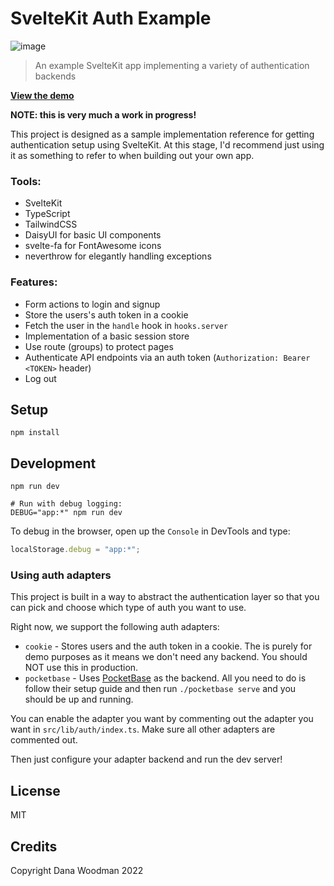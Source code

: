 # SvelteKit Auth Example

![image](https://user-images.githubusercontent.com/157695/190524032-cc22bf37-de46-4d9b-aa05-1c2ef7fca60f.png)

> An example SvelteKit app implementing a variety of authentication backends

[**View the demo**](https://sveltekit-auth-example.pages.dev)

**NOTE: this is very much a work in progress!**

This project is designed as a sample implementation reference for getting authentication setup using SvelteKit. At this stage, I'd recommend just using it as something to refer to when building out your own app.

### Tools:

- SvelteKit
- TypeScript
- TailwindCSS
- DaisyUI for basic UI components
- svelte-fa for FontAwesome icons
- neverthrow for elegantly handling exceptions

### Features:

- Form actions to login and signup
- Store the users's auth token in a cookie
- Fetch the user in the `handle` hook in `hooks.server`
- Implementation of a basic session store
- Use route (groups) to protect pages
- Authenticate API endpoints via an auth token (`Authorization: Bearer <TOKEN>` header)
- Log out

## Setup

```shell
npm install
```

## Development

```shell
npm run dev

# Run with debug logging:
DEBUG="app:*" npm run dev
```

To debug in the browser, open up the `Console` in DevTools and type:

```js
localStorage.debug = "app:*";
```

### Using auth adapters

This project is built in a way to abstract the authentication layer so that you can pick and choose which type of auth you want to use.

Right now, we support the following auth adapters:

- `cookie` - Stores users and the auth token in a cookie. The is purely for demo purposes as it means we don't need any backend. You should NOT use this in production.
- `pocketbase` - Uses [PocketBase](https://pocketbase.io) as the backend. All you need to do is follow their setup guide and then run `./pocketbase serve` and you should be up and running.

You can enable the adapter you want by commenting out the adapter you want in `src/lib/auth/index.ts`. Make sure all other adapters are commented out.

Then just configure your adapter backend and run the dev server!

## License

MIT

## Credits

Copyright Dana Woodman 2022
